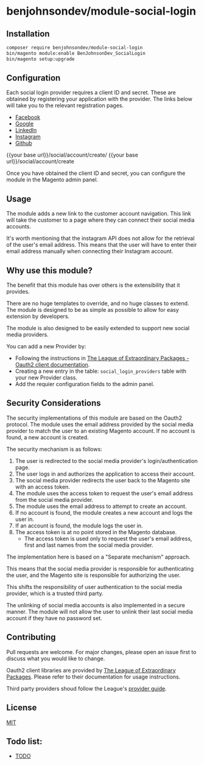 # benjohnsondev/module-social-login

## Installation

```bash
composer require benjohnsondev/module-social-login
bin/magento module:enable BenJohnsonDev_SocialLogin
bin/magento setup:upgrade
```

## Configuration

Each social login provider requires a client ID and secret. These are obtained by registering your application with the provider. The links below will take you to the relevant registration pages.

* [Facebook](https://developers.facebook.com/apps/)
* [Google](https://console.developers.google.com/apis/credentials)
* [LinkedIn](https://www.linkedin.com/developer/apps)
* [Instagram](https://www.instagram.com/developer/clients/manage/)
* [Github](https://docs.github.com/en/apps/oauth-apps)

{{your base url}}/social/account/create/
{{your base url}}/social/account/create

Once you have obtained the client ID and secret, you can configure the module in the Magento admin panel.

## Usage

The module adds a new link to the customer account navigation. This link will take the customer to a page where they can connect their social media accounts.

It's worth mentioning that the instagram API does not allow for the retrieval of the user's email address. This means that the user will have to enter their email address manually when connecting
their Instagram account.

## Why use this module?

The benefit that this module has over others is the extensibility that it provides.

There are no huge templates to override, and no huge classes to extend. The module is designed to be as simple as possible to allow for easy extension by developers.

The module is also designed to be easily extended to support new social media providers.

You can add a new Provider by:

* Following the instructions in [The League of Extraordinary Packages - Oauth2 client documentation](https://oauth2-client.thephpleague.com/providers/implementing/).
* Creating a new entry in the table: `social_login_providers` table with your new Provider class.
* Add the requier configuration fields to the admin panel.

## Security Considerations

The security implementations of this module are based on the Oauth2 protocol. The module uses the email address provided by the social media provider to match the user to an existing Magento account.
If no account is found, a new account is created.

The security mechanism is as follows:

1. The user is redirected to the social media provider's login/authentication page.
2. The user logs in and authorizes the application to access their account.
3. The social media provider redirects the user back to the Magento site with an access token.
4. The module uses the access token to request the user's email address from the social media provider.
5. The module uses the email address to attempt to create an account.
6. If no account is found, the module creates a new account and logs the user in.
7. If an account is found, the module logs the user in.
8. The access token is at no point stored in the Magento database.
    * The access token is used only to request the user's email address, first and last names from the social media provider.

The implementation here is based on a "Separate mechanism" approach.

This means that the social media provider is responsible for authenticating the user, and the Magento site is responsible for authorizing the user.

This shifts the responsibility of user authentication to the social media provider, which is a trusted third party.

The unlinking of social media accounts is also implemented in a secure manner. The module will not allow the user to unlink their last social media account if they have no password set.

## Contributing

Pull requests are welcome. For major changes, please open an issue first to discuss what you would like to change.

Oauth2 client libraries are provided by [The League of Extraordinary Packages](https://oauth2-client.thephpleague.com/usage/). Please refer to their documentation for usage instructions.

Third party providers shoud follow the League's [provider guide](https://oauth2-client.thephpleague.com/providers/league/).

## License

[MIT](https://choosealicense.com/licenses/mit/)

## Todo list:

- [TODO](TODO.md)
